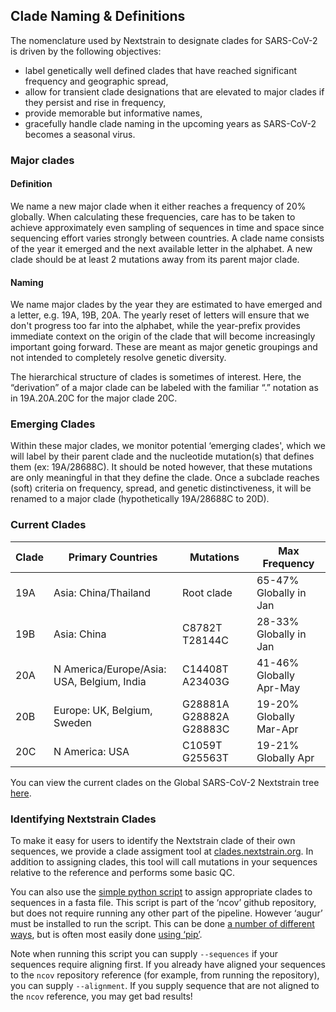 ## Clade Naming & Definitions
<!-- WARNING -->
<!-- Do not edit this file from within the docs.nextstrain.org repository. -->
<!-- It is fetched from another repository to be included in the docs.nextstrain.org build. -->
<!-- So, if you edit it after it is fetched into docs.nextstrain.org, your changes will be lost. -->
<!-- Instead, edit this file in its own repository and commit your changes there. -->
<!-- For more details on this (temporary) implementation, see https://github.com/nextstrain/docs.nextstrain.org#fetching-of-documents-from-other-repositories -->
<!-- This file is fetched from: https://github.com/nextstrain/ncov/blob/master/docs/naming_clades.md -->
<!-- WARNING -->
<!-- WARNING -->
<!-- WARNING -->

The nomenclature used by Nextstrain to designate clades for SARS-CoV-2 is driven by the following objectives:

- label genetically well defined clades that have reached significant frequency and geographic spread,
- allow for transient clade designations that are elevated to major clades if they persist and rise in frequency,
- provide memorable but informative names,
- gracefully handle clade naming in the upcoming years as SARS-CoV-2 becomes a seasonal virus.

### Major clades

#### Definition

We name a new major clade when it either reaches a frequency of 20% globally. When calculating these frequencies, care has to be taken to achieve approximately even sampling of sequences in time and space since sequencing effort varies strongly between countries. A clade name consists of the year it emerged and the next available letter in the alphabet. A new clade should be at least 2 mutations away from its parent major clade.

#### Naming

We name major clades by the year they are estimated to have emerged and a letter, e.g. 19A, 19B, 20A. The yearly reset of letters will ensure that we don't progress too far into the alphabet, while the year-prefix provides immediate context on the origin of the clade that will become increasingly important going forward. These are meant as major genetic groupings and not intended to completely resolve genetic diversity.

The hierarchical structure of clades is sometimes of interest. Here, the “derivation” of a major clade can be labeled with the familiar “.” notation as in 19A.20A.20C for the major clade 20C.

### Emerging Clades

Within these major clades, we monitor potential ‘emerging clades', which we will label by their parent clade and the nucleotide mutation(s) that defines them (ex: 19A/28688C). It should be noted however, that these mutations are only meaningful in that they define the clade. Once a subclade reaches (soft) criteria on frequency, spread, and genetic distinctiveness, it will be renamed to a major clade (hypothetically 19A/28688C to 20D).


### Current Clades

| Clade | Primary Countries | Mutations | Max Frequency |
| --- | --- | --- | --- |
| 19A | Asia:  China/Thailand | Root clade | 65-47% Globally in Jan |
| 19B | Asia:  China | C8782T T28144C | 28-33% Globally in Jan |
| 20A | N America/Europe/Asia:  USA, Belgium, India | C14408T A23403G | 41-46% Globally Apr-May |
| 20B | Europe:  UK, Belgium, Sweden | G28881A G28882A G28883C | 19-20% Globally Mar-Apr |
| 20C | N America:  USA | C1059T G25563T | 19-21% Globally Apr |

You can view the current clades on the Global SARS-CoV-2 Nextstrain tree [here](https://nextstrain.org/ncov/global?branchLabel=clade&c=clade_membership).

### Identifying Nextstrain Clades

To make it easy for users to identify the Nextstrain clade of their own sequences, we provide a clade assigment tool at [clades.nextstrain.org](https://clades.nextstrain.org/).
In addition to assigning clades, this tool will call mutations in your sequences relative to the reference and performs some basic QC.

You can also use the [simple python script](https://github.com/nextstrain/ncov/blob/master/assign_clades.py) to assign appropriate clades to sequences in a fasta file.
This script is part of the ‘ncov’ github repository, but does not require running any other part of the pipeline. However ‘augur’ must be installed to run the script. This can be done [a number of different ways](https://nextstrain.org/docs/getting-started/local-installation#install-augur-with-python), but is often most easily done [using ‘pip’](https://nextstrain-augur.readthedocs.io/en/stable/installation/installation.html#using-pip-from-pypi).

Note when running this script you can supply `--sequences` if your sequences require aligning first. If you already have aligned your sequences to the `ncov` repository reference (for example, from running the repository), you can supply `--alignment`. If you supply sequence that are not aligned to the `ncov` reference, you may get bad results!
